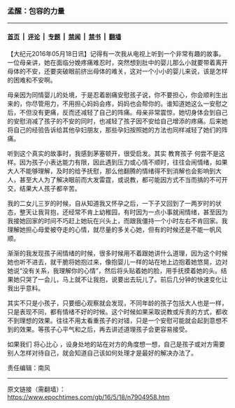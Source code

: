 ### 孟醒：包容的力量

---

#### [首页](../../../..?n7904958) &nbsp;|&nbsp; [评论](../../../../../epoch-comment?n7904958) &nbsp;|&nbsp; [专题](../../../../../epoch-special?n7904958) &nbsp;|&nbsp; [禁闻](../../../../../epoch-news?n7904958) &nbsp;|&nbsp; [禁书](../../../../../books?n7904958) &nbsp;|&nbsp; [翻墙](https://github.com/gfw-breaker/nogfw/blob/master/README.md?n7904958)


<div class="post_content" id="artbody" itemprop="articleBody">
 <!-- article content begin -->
 <p>
  【大纪元2016年05月18日讯】记得有一次我从电视上听到一个非常有趣的故事。一位母亲讲，她在面临分娩疼痛难忍时，突然想到肚中的婴儿那么小就要带着离开母体的不安，还要突破眼前挤出母体的难关，这对一个小小的婴儿来说，该是怎样的困难和不安啊。
 </p>
 <p>
  母亲因为同情婴儿的处境，于是忍着剧痛安慰孩子说，你不要担心，你会顺利生出来的，你尽管用力，不用担心妈妈会疼，妈妈也会帮你的。谁知道她这么一安慰之后，不但没有更痛，反而还减轻了自己的阵痛。母亲非常震惊，她切身体会到自己的安慰消减了孩子的不安的同时，也减轻了孩子因不安给自己增添的疼痛。后来她将自己的经验告诉给其他孕妇朋友，那些孕妇按照她的方法也同样减轻了她们的阵痛。
 </p>
 <p>
  听到这个真实的故事时，我感到茅塞顿开，很受启发。其实
  <ok href="https://www.epochtimes.com/gb/tag/%E6%95%99%E8%82%B2%E5%AD%A9%E5%AD%90.html">
   教育孩子
  </ok>
  何尝不是这样。因为孩子小表达能力有限，因此遇到压力或心情不顺时，往往会闹情绪，如果大人不能够理解，及时的给予抚慰，那么他翻腾的情绪得不到消解也会影响到大人，甚至大人为了解决眼前而大发雷霆，或说教，都可能因方式不当而搞的不可开交，结果大人孩子都辛苦。
 </p>
 <p>
  我的二女儿三岁的时候，自从知道我又怀孕之后，一下子又回到了一两岁时的状态，整天让我背抱，还经常不肯上幼稚园，有时因为一点小事就闹情绪，甚至因为我接她回家的时间不巧赶上她玩在兴头上，而跟我僵持一个小时左右不肯回家。我理解她担心母爱被夺走的心情，就尽量的多关心她，但有的时候还是不能一帆风顺。
 </p>
 <p>
  渐渐的我发现孩子闹情绪的时候，很多时候用不着跟她讲什么道理，因为这个时候她也听不进去，就干脆将她抱过来，像抱婴儿一样的站在地上边抱着她悠晃，边对她说“没有关系，我理解你的心情”，然后将头贴着她的脸，用手抚摸着她的头。结果她只哭了一会儿，马上就不让我抱，说要出去玩儿了。前后几分钟的快速变化让我出乎意料。
 </p>
 <p>
  其实不只是小孩子，只要细心观察就会发现，不同年龄的孩子包括大人也是一样，只是表现不同，都有情绪不好的时候。这个时候如果采取说教或斥责的方式，都收不到理想的效果。往往不用太看重孩子的对错，只是一个安慰可能就会起到意想不到的效果。等孩子心平气和之后，再去讲述道理孩子会更容易接受。
 </p>
 <p>
  如果我们
  <ok href="https://www.epochtimes.com/gb/tag/%E5%B0%86%E5%BF%83%E6%AF%94%E5%BF%83.html">
   将心比心
  </ok>
  ，设身处地的站在对方的角度想一想，自己是孩子或对方需要别人怎样对待自己，就会知道自己该如何处理才是最好的解决办法了。
 </p>
 <p>
  责任编辑：南风
 </p>
 <!-- article content end -->
 <div id="below_article_ad">
 </div>
</div>


---

原文链接（需翻墙）：https://www.epochtimes.com/gb/16/5/18/n7904958.htm